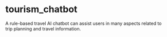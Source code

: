 # tourism_chatbot
A rule-based travel AI chatbot can assist users in many aspects related to trip planning and travel information.
